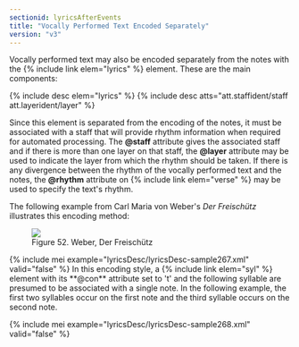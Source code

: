 ```yaml
---
sectionid: lyricsAfterEvents
title: "Vocally Performed Text Encoded Separately"
version: "v3"
---
```


Vocally performed text may also be encoded separately from the notes with the {% include link elem="lyrics" %} element. These are the main components:


{% include desc elem="lyrics" %}
{% include desc atts="att.staffident/staff att.layerident/layer" %}



Since this element is separated from the encoding of the notes, it must be associated
with a
staff that will provide rhythm information when required for automated processing.
The
**@staff** attribute gives the associated staff and if there is more than one layer on
that staff, the **@layer** attribute may be used to indicate the layer from which the
rhythm should be taken. If there is any divergence between the rhythm of the vocally
performed
text and the notes, the **@rhythm** attribute on {% include link elem="verse" %} may be used
to specify the text's rhythm.

The following example from Carl Maria von Weber's *Der Freischütz* illustrates
this encoding method:

<figure class="figure"><img src="{{ site.baseurl }}/Images/modules/lyrics/ex_lyric.png" class="img-responsive"><figcaption class="figure-caption">Figure 52. Weber, Der Freischütz</figcaption>
</figure>{% include mei example="lyricsDesc/lyricsDesc-sample267.xml" valid="false" %}
In this encoding style, a {% include link elem="syl" %} element with its **@con** attribute
set to 't' and the following syllable are presumed to be associated with a single
note. In the
following example, the first two syllables occur on the first note and the third syllable
occurs on the second note.

{% include mei example="lyricsDesc/lyricsDesc-sample268.xml" valid="false" %}
